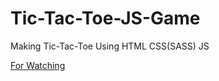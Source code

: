 # Tic-Tac-Toe-JS-Game
Making Tic-Tac-Toe Using HTML CSS(SASS) JS

[For Watching](https://www.youtube.com/watch?v=EUjvzZWLVgQ)
